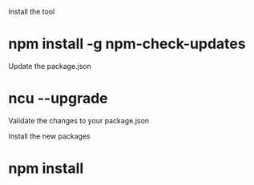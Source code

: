 Install the tool 
# npm install -g npm-check-updates

Update the package.json 
# ncu --upgrade

Validate the changes to your package.json

Install the new packages 
# npm install
